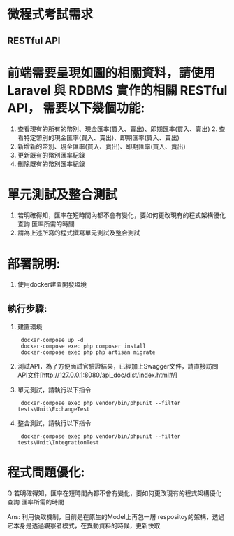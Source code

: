 # 微程式考試需求

## RESTful API
# 前端需要呈現如圖的相關資料，請使用 Laravel 與 RDBMS 實作的相關 RESTful API， 需要以下幾個功能:
1. 查看現有的所有的幣別、現金匯率(買入、賣出)、即期匯率(買入、賣出) 2. 查看特定幣別的現金匯率(買入、賣出)、即期匯率(買入、賣出)
3. 新增新的幣別、現金匯率(買入、賣出)、即期匯率(買入、賣出)
4. 更新既有的幣別匯率紀錄
5. 刪除既有的幣別匯率紀錄

# 單元測試及整合測試
1. 若明確得知，匯率在短時間內都不會有變化，要如何更改現有的程式架構優化查詢 匯率所需的時間
2. 請為上述所寫的程式撰寫單元測試及整合測試

# 部署說明:
1. 使用docker建置開發環境

## 執行步驟:
1. 建置環境
	
		docker-compose up -d 
		docker-compose exec php composer install
		docker-compose exec php php artisan migrate
		
2. 測試API，為了方便面試官驗證結果，已經加上Swagger文件，請直接訪問API文件[http://127.0.0.1:8080/api_doc/dist/index.html#/]

3. 單元測試，請執行以下指令
		
		docker-compose exec php vendor/bin/phpunit --filter tests\Unit\ExchangeTest


4. 整合測試，請執行以下指令
	
		docker-compose exec php vendor/bin/phpunit --filter tests\Unit\IntegrationTest

#  程式問題優化:

Q:若明確得知，匯率在短時間內都不會有變化，要如何更改現有的程式架構優化查詢 匯率所需的時間

Ans: 利用快取機制，目前是在原生的Model上再包一層 respositoy的架構，透過它本身是透過觀察者模式，在異動資料的時候，更新快取



